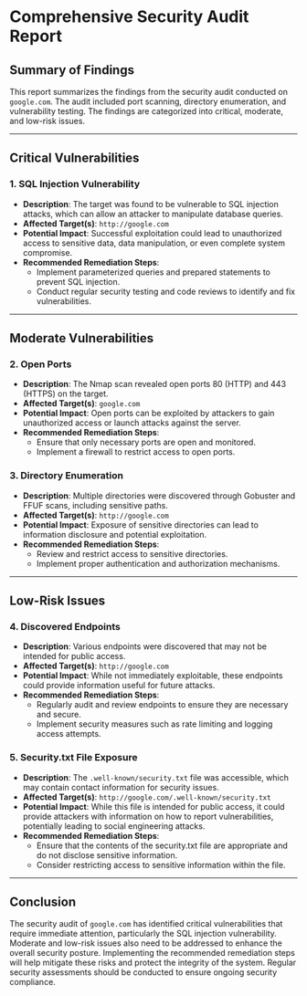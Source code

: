 # Comprehensive Security Audit Report

## Summary of Findings

This report summarizes the findings from the security audit conducted on `google.com`. The audit included port scanning, directory enumeration, and vulnerability testing. The findings are categorized into critical, moderate, and low-risk issues.

---

## Critical Vulnerabilities

### 1. SQL Injection Vulnerability
- **Description**: The target was found to be vulnerable to SQL injection attacks, which can allow an attacker to manipulate database queries.
- **Affected Target(s)**: `http://google.com`
- **Potential Impact**: Successful exploitation could lead to unauthorized access to sensitive data, data manipulation, or even complete system compromise.
- **Recommended Remediation Steps**:
  - Implement parameterized queries and prepared statements to prevent SQL injection.
  - Conduct regular security testing and code reviews to identify and fix vulnerabilities.

---

## Moderate Vulnerabilities

### 2. Open Ports
- **Description**: The Nmap scan revealed open ports 80 (HTTP) and 443 (HTTPS) on the target.
- **Affected Target(s)**: `google.com`
- **Potential Impact**: Open ports can be exploited by attackers to gain unauthorized access or launch attacks against the server.
- **Recommended Remediation Steps**:
  - Ensure that only necessary ports are open and monitored.
  - Implement a firewall to restrict access to open ports.

### 3. Directory Enumeration
- **Description**: Multiple directories were discovered through Gobuster and FFUF scans, including sensitive paths.
- **Affected Target(s)**: `http://google.com`
- **Potential Impact**: Exposure of sensitive directories can lead to information disclosure and potential exploitation.
- **Recommended Remediation Steps**:
  - Review and restrict access to sensitive directories.
  - Implement proper authentication and authorization mechanisms.

---

## Low-Risk Issues

### 4. Discovered Endpoints
- **Description**: Various endpoints were discovered that may not be intended for public access.
- **Affected Target(s)**: `http://google.com`
- **Potential Impact**: While not immediately exploitable, these endpoints could provide information useful for future attacks.
- **Recommended Remediation Steps**:
  - Regularly audit and review endpoints to ensure they are necessary and secure.
  - Implement security measures such as rate limiting and logging access attempts.

### 5. Security.txt File Exposure
- **Description**: The `.well-known/security.txt` file was accessible, which may contain contact information for security issues.
- **Affected Target(s)**: `http://google.com/.well-known/security.txt`
- **Potential Impact**: While this file is intended for public access, it could provide attackers with information on how to report vulnerabilities, potentially leading to social engineering attacks.
- **Recommended Remediation Steps**:
  - Ensure that the contents of the security.txt file are appropriate and do not disclose sensitive information.
  - Consider restricting access to sensitive information within the file.

---

## Conclusion

The security audit of `google.com` has identified critical vulnerabilities that require immediate attention, particularly the SQL injection vulnerability. Moderate and low-risk issues also need to be addressed to enhance the overall security posture. Implementing the recommended remediation steps will help mitigate these risks and protect the integrity of the system. Regular security assessments should be conducted to ensure ongoing security compliance.